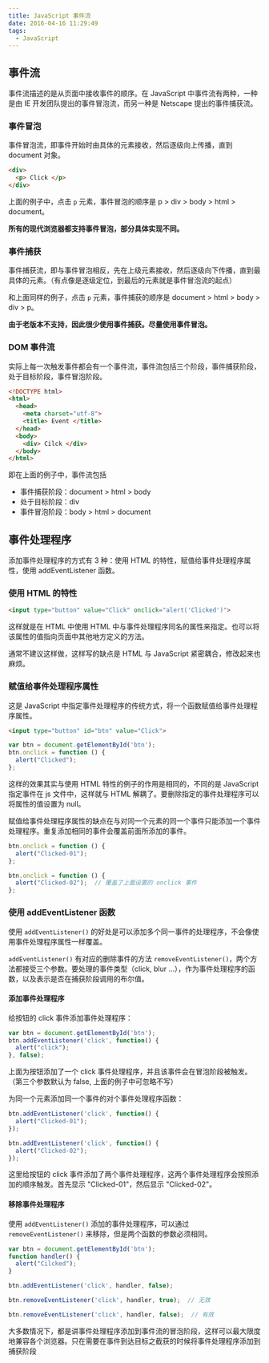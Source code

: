 ```yaml
---
title: JavaScript 事件流
date: 2016-04-16 11:29:49
tags:
  - JavaScript
---
```


## 事件流
事件流描述的是从页面中接收事件的顺序。在 JavaScript 中事件流有两种，一种是由 IE 开发团队提出的事件冒泡流，而另一种是 Netscape 提出的事件捕获流。

### 事件冒泡
事件冒泡流，即事件开始时由具体的元素接收，然后逐级向上传播，直到 document 对象。

```html
<div>
  <p> Click </p>
</div>
```
<!-- more -->

上面的例子中，点击 `p` 元素，事件冒泡的顺序是 p > div > body > html > document。

**所有的现代浏览器都支持事件冒泡，部分具体实现不同。**

### 事件捕获
事件捕获流，即与事件冒泡相反，先在上级元素接收，然后逐级向下传播，直到最具体的元素。（有点像是逐级定位，到最后的元素就是事件冒泡流的起点）

和上面同样的例子，点击 `p` 元素，事件捕获的顺序是 document > html > body > div > p。

**由于老版本不支持，因此很少使用事件捕获。尽量使用事件冒泡。**

### DOM 事件流
实际上每一次触发事件都会有一个事件流，事件流包括三个阶段，事件捕获阶段，处于目标阶段，事件冒泡阶段。

```html
<!DOCTYPE html>
<html>
  <head>
    <meta charset="utf-8">
    <title> Event </title>
  </head>
  <body>
    <div> Cilck </div>
  </body>
</html>
```

即在上面的例子中，事件流包括
- 事件捕获阶段：document > html > body
- 处于目标阶段：div
- 事件冒泡阶段：body > html > document

## 事件处理程序
添加事件处理程序的方式有 3 种：使用 HTML 的特性，赋值给事件处理程序属性，使用 addEventListener 函数。

### 使用 HTML 的特性

```html
<input type="button" value="Click" onclick="alert('Clicked')">
```

这样就是在 HTML 中使用 HTML 中与事件处理程序同名的属性来指定。也可以将该属性的值指向页面中其他地方定义的方法。

通常不建议这样做，这样写的缺点是 HTML 与 JavaScript 紧密耦合，修改起来也麻烦。

### 赋值给事件处理程序属性

这是 JavaScript 中指定事件处理程序的传统方式，将一个函数赋值给事件处理程序属性。

```html
<input type="button" id="btn" value="Click">
```

```js
var btn = document.getElementById('btn');
btn.onclick = function () {
  alert("Clicked");
};
```

这样的效果其实与使用 HTML 特性的例子的作用是相同的，不同的是 JavaScript 指定事件在 js 文件中，这样就与 HTML 解耦了。要删除指定的事件处理程序可以将属性的值设置为 null。

赋值给事件处理程序属性的缺点在与对同一个元素的同一个事件只能添加一个事件处理程序。重复添加相同的事件会覆盖前面所添加的事件。

```js
btn.onclick = function () {
  alert("Clicked-01");
};

btn.onclick = function () {
  alert("Clicked-02");  // 覆盖了上面设置的 onclick 事件
};
```

### 使用 addEventListener 函数
使用 `addEventListener()` 的好处是可以添加多个同一事件的处理程序，不会像使用事件处理程序属性一样覆盖。

`addEventListener()` 有对应的删除事件的方法 `removeEventListener()`，两个方法都接受三个参数。要处理的事件类型（click, blur ...），作为事件处理程序的函数，以及表示是否在捕获阶段调用的布尔值。

#### 添加事件处理程序
给按钮的 click 事件添加事件处理程序：
```js
var btn = document.getElementById('btn');
btn.addEventListener('click', function() {
  alert("click");
}, false);
```

上面为按钮添加了一个 click 事件处理程序，并且该事件会在冒泡阶段被触发。（第三个参数默认为 false, 上面的例子中可忽略不写）

为同一个元素添加同一个事件的对个事件处理程序函数：
```js
btn.addEventListener('click', function() {
  alert("Clicked-01");
});

btn.addEventListener('click', function() {
  alert("Clicked-02");
});
```

这里给按钮的 click 事件添加了两个事件处理程序，这两个事件处理程序会按照添加的顺序触发。首先显示 "Clicked-01"，然后显示 "Clicked-02"。

#### 移除事件处理程序
使用 `addEventListener()` 添加的事件处理程序，可以通过 `removeEventListener()` 来移除，但是两个函数的参数必须相同。

```js
var btn = document.getElementById('btn');
function handler() {
  alert("Cilcked");
}

btn.addEventListener('click', handler, false);

btn.removeEventListener('click', handler, true);  // 无效

btn.removeEventListener('click', handler, false);  // 有效
```

大多数情况下，都是讲事件处理程序添加到事件流的冒泡阶段，这样可以最大限度地兼容各个浏览器。只在需要在事件到达目标之截获的时候将事件处理程序添加到捕获阶段
